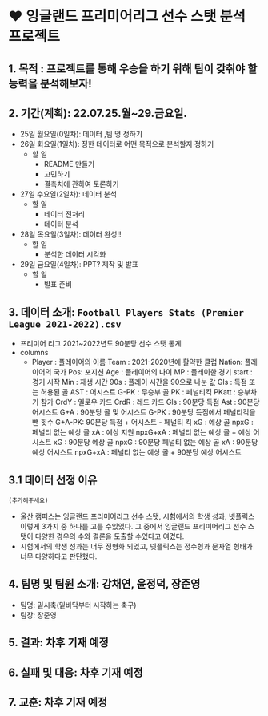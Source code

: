 # ❤ 잉글랜드 프리미어리그 선수 스탯 분석 프로젝트

## 1. 목적 : 프로젝트를 통해 우승을 하기 위해 팀이 갖춰야 할 능력을 분석해보자!

## 2. 기간(계획): 22.07.25.월~29.금요일.

- 25일 월요일(0일차): 데이터 ,팀 명 정하기
- 26일 화요일(1일차): 정한 데이터로 어떤 목적으로 분석할지 정하기
    - 할 일
        - README 만들기
        - 고민하기
        - 결측치에 관하여 토론하기
- 27일 수요일(2일차): 데이터 분석
    - 할 일
        - 데이터 전처리
        - 데이터 분석
- 28일 목요일(3일차): 데이터 완성!!
    - 할 일
        - 분석한 데이터 시각화
- 29일 금요일(4일차): PPT? 제작 및 발표
    - 할 일
        - 발표 준비

## 3. 데이터 소개: `Football Players Stats (Premier League 2021-2022).csv`

- 프리미어 리그 2021~2022년도 90분당 선수 스탯 통계
- columns
    - Player : 플레이어의 이름
    Team : 2021-2020년에 활약한 클럽
    Nation: 플레이어의 국가
    Pos:  포지션
    Age : 플레이어의 나이
    MP : 플레이한 경기
    start : 경기 시작
    Min : 재생 시간
    90s : 플레이 시간을 90으로 나눈 값
    Gls : 득점 또는 허용된 골
    AST : 어시스트
    G-PK : 무승부 골
    PK : 페널티킥
    PKatt : 승부차기 참가
    CrdY : 옐로우 카드
    CrdR : 레드 카드
    Gls : 90분당 득점
    Ast : 90분당 어시스트
    G+A : 90분당 골 및 어시스트
    G-PK : 90분당 득점에서 페널티킥을 뺀 횟수
    G+A-PK: 90분당 득점 + 어시스트 - 페널티 킥
    xG : 예상 골
    npxG : 페널티 없는 예상 골
    xA : 예상 지원
    npxG+xA : 페널티 없는 예상 골 + 예상 어시스트
    xG : 90분당 예상 골
    npxG : 90분당 페널티 없는 예상 골
    xA : 90분당 예상 어시스트
    npxG+xA : 페널티 없는 예상 골 + 90분당 예상 어시스트

## 3.1 데이터 선정 이유

    (추가해주세요) 

- 울산 캠퍼스는 잉글랜드 프리미어리그 선수 스탯, 시험에서의 학생 성과, 넷플릭스 이렇게 3가지 중 하나를 고를 수있었다. 그 중에서 잉글랜드 프리미어리그 선수 스탯이 다양한 경우의 수와 결론을 도출할 수있다고 여겼다.
- 시험에서의 학생 성과는 너무 정형화 되었고, 넷플릭스는 정수형과 문자열 형태가 너무 다양하다고 판단했다.

## 4. 팀명 및 팀원 소개: 강채연, 윤정덕, 장준영

- 팀명: 밑시축(밑바닥부터 시작하는 축구)
- 팀장: 장준영

## 5. 결과:  차후 기재 예정

## 6. 실패 및 대응: 차후 기재 예정

## 7. 교훈: 차후 기재 예정
